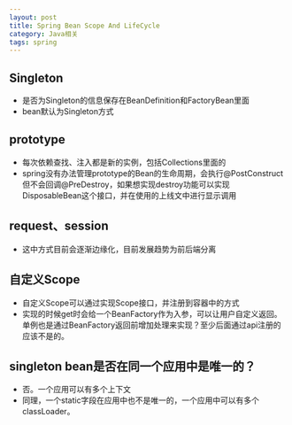 ```yaml
---
layout: post
title: Spring Bean Scope And LifeCycle
category: Java相关
tags: spring
---
```


## Singleton
- 是否为Singleton的信息保存在BeanDefinition和FactoryBean里面
- bean默认为Singleton方式

## prototype
- 每次依赖查找、注入都是新的实例，包括Collections里面的
- spring没有办法管理prototype的Bean的生命周期，会执行@PostConstruct但不会回调@PreDestroy，如果想实现destroy功能可以实现DisposableBean这个接口，并在使用的上线文中进行显示调用

## request、session
- 这中方式目前会逐渐边缘化，目前发展趋势为前后端分离

## 自定义Scope
- 自定义Scope可以通过实现Scope接口，并注册到容器中的方式
- 实现的时候get时会给一个BeanFactory作为入参，可以让用户自定义返回。单例也是通过BeanFactory返回前增加处理来实现？至少后面通过api注册的应该不是的。

## singleton bean是否在同一个应用中是唯一的？
- 否。一个应用可以有多个上下文
- 同理，一个static字段在应用中也不是唯一的，一个应用中可以有多个classLoader。